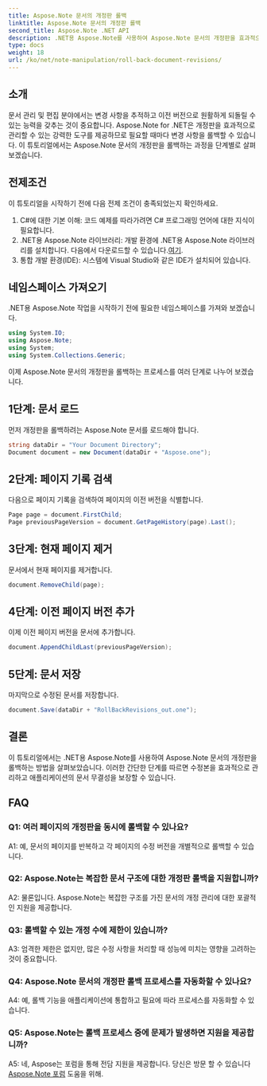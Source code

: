 ```yaml
---
title: Aspose.Note 문서의 개정판 롤백
linktitle: Aspose.Note 문서의 개정판 롤백
second_title: Aspose.Note .NET API
description: .NET용 Aspose.Note를 사용하여 Aspose.Note 문서의 개정판을 효과적으로 관리하는 방법을 알아보세요. 개정판을 원활하게 롤백하려면 단계별 가이드를 따르세요.
type: docs
weight: 18
url: /ko/net/note-manipulation/roll-back-document-revisions/
---
```

## 소개

문서 관리 및 편집 분야에서는 변경 사항을 추적하고 이전 버전으로 원활하게 되돌릴 수 있는 능력을 갖추는 것이 중요합니다. Aspose.Note for .NET은 개정판을 효과적으로 관리할 수 있는 강력한 도구를 제공하므로 필요할 때마다 변경 사항을 롤백할 수 있습니다. 이 튜토리얼에서는 Aspose.Note 문서의 개정판을 롤백하는 과정을 단계별로 살펴보겠습니다.

## 전제조건

이 튜토리얼을 시작하기 전에 다음 전제 조건이 충족되었는지 확인하세요.

1. C#에 대한 기본 이해: 코드 예제를 따라가려면 C# 프로그래밍 언어에 대한 지식이 필요합니다.
2. .NET용 Aspose.Note 라이브러리: 개발 환경에 .NET용 Aspose.Note 라이브러리를 설치합니다. 다음에서 다운로드할 수 있습니다.[여기](https://releases.aspose.com/note/net/).
3. 통합 개발 환경(IDE): 시스템에 Visual Studio와 같은 IDE가 설치되어 있습니다.

## 네임스페이스 가져오기

.NET용 Aspose.Note 작업을 시작하기 전에 필요한 네임스페이스를 가져와 보겠습니다.

```csharp
using System.IO;
using Aspose.Note;
using System;
using System.Collections.Generic;
```

이제 Aspose.Note 문서의 개정판을 롤백하는 프로세스를 여러 단계로 나누어 보겠습니다.

## 1단계: 문서 로드

먼저 개정판을 롤백하려는 Aspose.Note 문서를 로드해야 합니다.

```csharp
string dataDir = "Your Document Directory";
Document document = new Document(dataDir + "Aspose.one");
```

## 2단계: 페이지 기록 검색

다음으로 페이지 기록을 검색하여 페이지의 이전 버전을 식별합니다.

```csharp
Page page = document.FirstChild;
Page previousPageVersion = document.GetPageHistory(page).Last();
```

## 3단계: 현재 페이지 제거

문서에서 현재 페이지를 제거합니다.

```csharp
document.RemoveChild(page);
```

## 4단계: 이전 페이지 버전 추가

이제 이전 페이지 버전을 문서에 추가합니다.

```csharp
document.AppendChildLast(previousPageVersion);
```

## 5단계: 문서 저장

마지막으로 수정된 문서를 저장합니다.

```csharp
document.Save(dataDir + "RollBackRevisions_out.one");
```

## 결론

이 튜토리얼에서는 .NET용 Aspose.Note를 사용하여 Aspose.Note 문서의 개정판을 롤백하는 방법을 살펴보았습니다. 이러한 간단한 단계를 따르면 수정본을 효과적으로 관리하고 애플리케이션의 문서 무결성을 보장할 수 있습니다.

## FAQ

### Q1: 여러 페이지의 개정판을 동시에 롤백할 수 있나요?

A1: 예, 문서의 페이지를 반복하고 각 페이지의 수정 버전을 개별적으로 롤백할 수 있습니다.

### Q2: Aspose.Note는 복잡한 문서 구조에 대한 개정판 롤백을 지원합니까?

A2: 물론입니다. Aspose.Note는 복잡한 구조를 가진 문서의 개정 관리에 대한 포괄적인 지원을 제공합니다.

### Q3: 롤백할 수 있는 개정 수에 제한이 있습니까?

A3: 엄격한 제한은 없지만, 많은 수정 사항을 처리할 때 성능에 미치는 영향을 고려하는 것이 중요합니다.

### Q4: Aspose.Note 문서의 개정판 롤백 프로세스를 자동화할 수 있나요?

A4: 예, 롤백 기능을 애플리케이션에 통합하고 필요에 따라 프로세스를 자동화할 수 있습니다.

### Q5: Aspose.Note는 롤백 프로세스 중에 문제가 발생하면 지원을 제공합니까?

 A5: 네, Aspose는 포럼을 통해 전담 지원을 제공합니다. 당신은 방문 할 수 있습니다[Aspose.Note 포럼](https://forum.aspose.com/c/note/28) 도움을 위해.